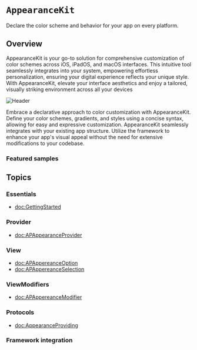 # ``AppearanceKit``

Declare the color scheme and behavior for your app on every platform.


## Overview

AppearanceKit is your go-to solution for comprehensive customization of color schemes across iOS, iPadOS, and macOS interfaces. This intuitive tool seamlessly integrates into your system, empowering effortless personalization, ensuring your digital experience reflects your unique style. With AppearanceKit, elevate your interface aesthetics and enjoy a tailored, visually striking environment across all your devices

![Header](memojis-header)

Embrace a declarative approach to color customization with AppearanceKit. Define your color schemes, gradients, and styles using a concise syntax, allowing for easy and expressive customization.
AppearanceKit seamlessly integrates with your existing app structure. Utilize the framework to enhance your app's visual appeal without the need for extensive modifications to your codebase.

### Featured samples


## Topics

### Essentials
- <doc:GettingStarted>

### Provider
- <doc:APAppearanceProvider>

### View
- <doc:APAppereanceOption>
- <doc:APAppereanceSelection>

### ViewModifiers
- <doc:APAppereanceModifier>

### Protocols
- <doc:AppearanceProviding>

### Framework integration


